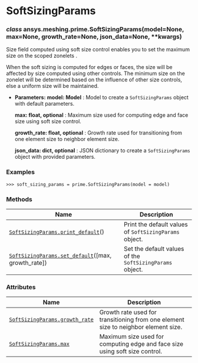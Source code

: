 <!-- vale off -->

# SoftSizingParams

<a id="ansys.meshing.prime.SoftSizingParams"></a>

### *class* ansys.meshing.prime.SoftSizingParams(model=None, max=None, growth_rate=None, json_data=None, \*\*kwargs)

Size field computed using soft size control enables you to set the maximum size on the scoped zonelets .

When the soft sizing is computed for edges or faces, the size will be affected by size computed using other controls.
The minimum size on the zonelet will be determined based on the influence of other size controls,
else a uniform size will be maintained.

* **Parameters:**
  **model: Model**
  : Model to create a `SoftSizingParams` object with default parameters.

  **max: float, optional**
  : Maximum size used for computing edge and face size using soft size control.

  **growth_rate: float, optional**
  : Growth rate used for transitioning from one element size to neighbor element size.

  **json_data: dict, optional**
  : JSON dictionary to create a `SoftSizingParams` object with provided parameters.

### Examples

```pycon
>>> soft_sizing_params = prime.SoftSizingParams(model = model)
```

<!-- !! processed by numpydoc !! -->

### Methods

| Name | Description |
|------------------------------------------------------------------------------------------------------------------------------------------------------------|----------------------------------------------------------|
| [`SoftSizingParams.print_default`](ansys.meshing.prime.SoftSizingParams.print_default.md#ansys.meshing.prime.SoftSizingParams.print_default)()             | Print the default values of `SoftSizingParams` object.   |
| [`SoftSizingParams.set_default`](ansys.meshing.prime.SoftSizingParams.set_default.md#ansys.meshing.prime.SoftSizingParams.set_default)([max, growth_rate]) | Set the default values of the `SoftSizingParams` object. |

### Attributes

| Name | Description |
|------------------------------------------------------------------------------------------------------------------------------------------|--------------------------------------------------------------------------------------|
| [`SoftSizingParams.growth_rate`](ansys.meshing.prime.SoftSizingParams.growth_rate.md#ansys.meshing.prime.SoftSizingParams.growth_rate)   | Growth rate used for transitioning from one element size to neighbor element size.   |
| [`SoftSizingParams.max`](ansys.meshing.prime.SoftSizingParams.max.md#ansys.meshing.prime.SoftSizingParams.max)                           | Maximum size used for computing edge and face size using soft size control.          |
<!-- vale on -->